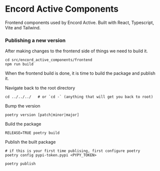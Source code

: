# Encord Active Components

Frontend components used by Encord Active.
Built with React, Typescript, Vite and Tailwind.

### Publishing a new version

After making changes to the frontend side of things we need to build it.

```shell
cd src/encord_active_components/frontend
npm run build
```

When the frontend build is done, it is time to build the package and publish it.

Navigate back to the root directory

```shell
cd ../../../   # or `cd -` (anything that will get you back to root)
```

Bump the version

```shell
poetry version [patch|minor|major]
```

Build the package

```shell
RELEASE=TRUE poetry build
```

Publish the built package

```shell
# if this is your first time publising, first configure poetry
poetry config pypi-token.pypi <PYPY_TOKEN>

poetry publish
```
